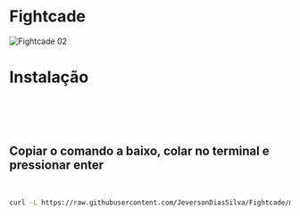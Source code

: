 # Fightcade
<img src="https://raw.githubusercontent.com/JeversonDiasSilva" alt="Fightcade 02">
<h1>Instalação<h1>

<br>
<h2>Copiar o comando a baixo, colar no terminal e pressionar enter</h2>
<br>


```bash
curl -L https://raw.githubusercontent.com/JeversonDiasSilva/Fightcade/main/Install_fightcade.sh | bash
```
